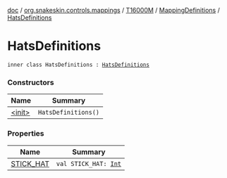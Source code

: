 [doc](../../../../index.md) / [org.snakeskin.controls.mappings](../../../index.md) / [T16000M](../../index.md) / [MappingDefinitions](../index.md) / [HatsDefinitions](./index.md)

# HatsDefinitions

`inner class HatsDefinitions : `[`HatsDefinitions`](../../../-i-mapping-definitions/-hats-definitions.md)

### Constructors

| Name | Summary |
|---|---|
| [&lt;init&gt;](-init-.md) | `HatsDefinitions()` |

### Properties

| Name | Summary |
|---|---|
| [STICK_HAT](-s-t-i-c-k_-h-a-t.md) | `val STICK_HAT: `[`Int`](https://kotlinlang.org/api/latest/jvm/stdlib/kotlin/-int/index.html) |

